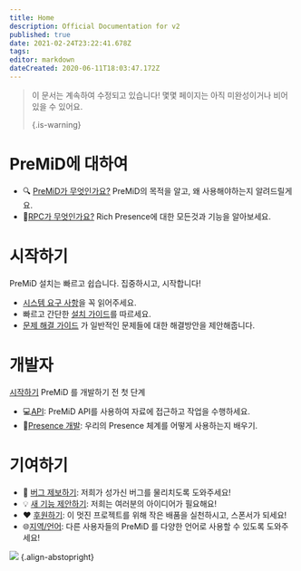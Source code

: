 ```yaml
---
title: Home
description: Official Documentation for v2
published: true
date: 2021-02-24T23:22:41.678Z
tags:
editor: markdown
dateCreated: 2020-06-11T18:03:47.172Z
---
```


> 이 문서는 계속하여 수정되고 있습니다! 몇몇 페이지는 아직 미완성이거나 비어있을 수 있어요. 
> 
> {.is-warning}

# PreMiD에 대하여
- :mag: [PreMiD가 무엇인가요?](/about) PreMiD의 목적을 알고, 왜 사용해야하는지 알려드릴게요.
- :link:[RPC가 무엇인가요?](https://discordapp.com/rich-presence) Rich Presence에 대한 모든것과 기능을 알아보세요.

# 시작하기

PreMiD 설치는 빠르고 쉽습니다. 집중하시고, 시작합니다!

- [시스템 요구 사항](/install/requirements)을 꼭 읽어주세요.
- 빠르고 간단한 [설치 가이드](/install)를 따르세요.
- [문제 해결 가이드](/troubleshooting) 가 일반적인 문제들에 대한 해결방안을 제안해줍니다.

# 개발자

[시작하기](/dev) PreMiD 를 개발하기 전 첫 단계

- :computer:[API](/dev/api): PreMiD API를 사용하여 자료에 접근하고 작업을 수행하세요.
- :wrench:[Presence 개발](/dev/presence): 우리의 Presence 체계를 어떻게 사용하는지 배우기.

# 기여하기
- :bug: [버그 제보하기](https://github.com/PreMiD): 저희가 성가신 버그를 물리치도록 도와주세요!
- :bulb: [새 기능 제안하기](https://discord.premid.app/): 저희는 여러분의 아이디어가 필요해요!
- :heart: [후원하기](https://www.patreon.com/Timeraa): 이 멋진 프로젝트를 위해 작은 배품을 실천하시고, 스폰서가 되세요!
- :globe_with_meridians:[지역/언어](https://translate.premid.app): 다른 사용자들의 PreMiD 를 다양한 언어로 사용할 수 있도록 도와주세요!

![](https://beta.premid.app/img/logo.2b414dc2.gif) {.align-abstopright}